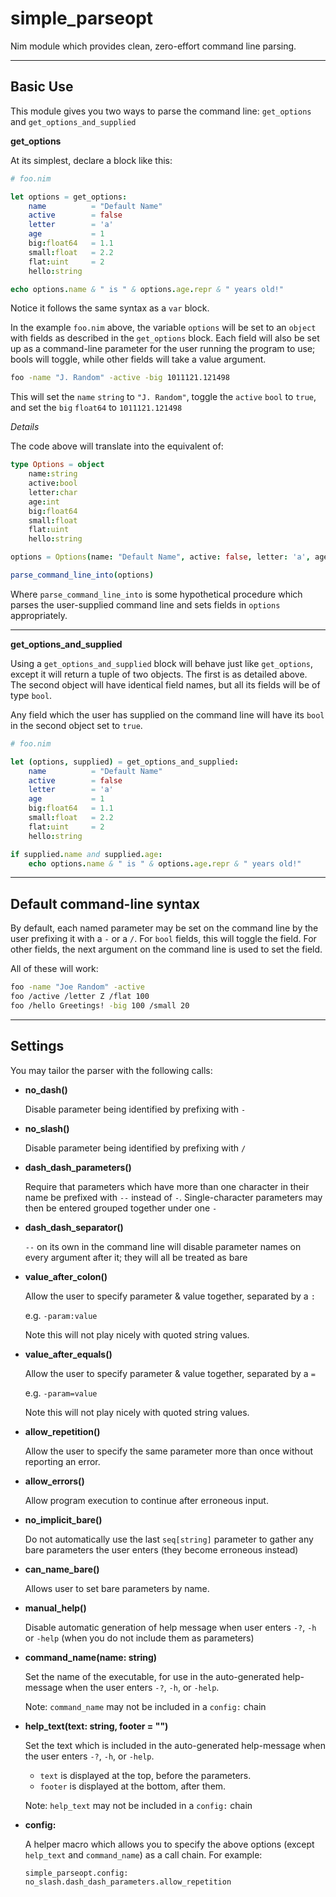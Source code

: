 # simple_parseopt
Nim module which provides clean, zero-effort command line parsing.

---

## Basic Use

This module gives you two ways to parse the command line: `get_options` and `get_options_and_supplied`


**get_options**

At its simplest, declare a block like this:

```nim
# foo.nim

let options = get_options:
    name          = "Default Name"
    active        = false
    letter        = 'a'
    age           = 1
    big:float64   = 1.1
    small:float   = 2.2
    flat:uint     = 2
    hello:string

echo options.name & " is " & options.age.repr & " years old!"
```

Notice it follows the same syntax as a `var` block.

In the example `foo.nim` above, the variable `options` will be set to an `object` with fields as described in the `get_options` block.  Each field will also be set up as a command-line parameter for the user running the program to use; bools will toggle, while other fields will take a value argument.

```bash
foo -name "J. Random" -active -big 1011121.121498
```

This will set the `name` `string` to `"J. Random"`, toggle the `active` `bool` to `true`, and set the `big` `float64` to `1011121.121498`

*Details*

The code above will translate into the equivalent of:

```nim
type Options = object
    name:string
    active:bool
    letter:char
    age:int
    big:float64
    small:float
    flat:uint
    hello:string

options = Options(name: "Default Name", active: false, letter: 'a', age: 1, big: 1.1, small: 2.2, flat: 2)

parse_command_line_into(options)
```

Where `parse_command_line_into` is some hypothetical procedure which parses the user-supplied command line and sets fields in `options` appropriately.

---

**get_options_and_supplied**

Using a `get_options_and_supplied` block will behave just like `get_options`, except it will return a tuple of two objects.  The first is as detailed above.  The second object will have identical field names, but all its fields will be of type `bool`.

Any field which the user has supplied on the command line will have its `bool` in the second object set to `true`.

```nim
# foo.nim

let (options, supplied) = get_options_and_supplied:
    name          = "Default Name"
    active        = false
    letter        = 'a'
    age           = 1
    big:float64   = 1.1
    small:float   = 2.2
    flat:uint     = 2
    hello:string

if supplied.name and supplied.age:
    echo options.name & " is " & options.age.repr & " years old!"
```

---

## Default command-line syntax

By default, each named parameter may be set on the command line by the user prefixing it with a `-` or a `/`.  For `bool` fields, this will toggle the field.  For other fields, the next argument on the command line is used to set the field.

All of these will work:

```bash
foo -name "Joe Random" -active
foo /active /letter Z /flat 100
foo /hello Greetings! -big 100 /small 20
```

---

## Settings

You may tailor the parser with the following calls:


* **no_dash()**

    Disable parameter being identified by prefixing with `-`


* **no_slash()**

    Disable parameter being identified by prefixing with `/`


* **dash_dash_parameters()**

    Require that parameters which have more than one character in their name be prefixed with `--` instead of `-`. Single-character parameters may then be entered grouped together under one `-`

* **dash_dash_separator()**

    `--` on its own in the command line will disable parameter names on every argument after it; they will all be treated as bare

* **value_after_colon()**

    Allow the user to specify parameter & value together, separated by a `:`

    e.g. `-param:value`

    Note this will not play nicely with quoted string values.

* **value_after_equals()**

    Allow the user to specify parameter & value together, separated by a `=`

    e.g. `-param=value`

    Note this will not play nicely with quoted string values.

* **allow_repetition()**

    Allow the user to specify the same parameter more than once without reporting an error.

* **allow_errors()**

    Allow program execution to continue after erroneous input.

* **no_implicit_bare()**

    Do not automatically use the last `seq[string]` parameter to gather any bare parameters the user enters (they become erroneous instead)

* **can_name_bare()**

    Allows user to set bare parameters by name.

* **manual_help()**

    Disable automatic generation of help message when user enters `-?`, `-h` or `-help` (when you do not include them as parameters)


* **command_name(name: string)**

    Set the name of the executable, for use in the auto-generated
    help-message when the user enters `-?`, `-h`, or `-help`.

    Note: `command_name` may not be included in a `config:` chain


* **help_text(text: string, footer = "")**

    Set the text which is included in the auto-generated help-message when the user enters `-?`, `-h`, or `-help`.

    * `text` is displayed at the top, before the parameters.
    * `footer` is displayed at the bottom, after them.

    Note: `help_text` may not be included in a `config:` chain

* **config:**

    A helper macro which allows you to specify the above options (except `help_text` and `command_name`) as a call chain.  For example:

    `simple_parseopt.config: no_slash.dash_dash_parameters.allow_repetition`
